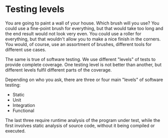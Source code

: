 # Testing levels

You are going to paint a wall of your house. Which brush will you use? You could use a fine-point brush for everything, but that would take too long and the end result would not look very even. You could use a roller for everything, but that wouldn't allow you to make a nice finish in the corners. You would, of course, use an assortment of brushes, different tools for different use cases.

The same is true of software testing. We use different "levels" of tests to provide complete coverage. One testing level is not better than another, but different levels fulfil different parts of the coverage.

Depending on who you ask, there are three or four main "levels" of software testing:

- Static
- Unit
- Integration
- Functional

The last three require runtime analysis of the program under test, while the first involves static analysis of source code, without it being compiled or executed.
